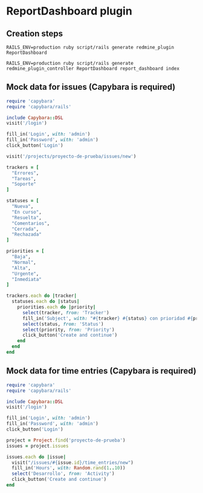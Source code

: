 # ReportDashboard plugin

## Creation steps

`RAILS_ENV=production ruby script/rails generate redmine_plugin ReportDashboard`

`RAILS_ENV=production ruby script/rails generate redmine_plugin_controller ReportDashboard report_dashboard index`

## Mock data for issues (Capybara is required)

```ruby
require 'capybara'
require 'capybara/rails'

include Capybara::DSL
visit('/login')

fill_in('Login', with: 'admin')
fill_in('Password', with: 'admin')
click_button('Login')

visit('/projects/proyecto-de-prueba/issues/new')

trackers = [
  "Errores",
  "Tareas",
  "Soporte"
]

statuses = [
  "Nueva",
  "En curso",
  "Resuelta",
  "Comentarios",
  "Cerrada",
  "Rechazada"
]

priorities = [
  "Baja",
  "Normal",
  "Alta",
  "Urgente",
  "Inmediata"
]

trackers.each do |tracker|
  statuses.each do |status|
    priorities.each do |priority|
      select(tracker, from: 'Tracker')
      fill_in('Subject', with: "#{tracker} #{status} con prioridad #{priority}")
      select(status, from: 'Status')
      select(priority, from: 'Priority')
      click_button('Create and continue')
    end
  end
end
```

## Mock data for time entries (Capybara is required)

```ruby
require 'capybara'
require 'capybara/rails'

include Capybara::DSL
visit('/login')

fill_in('Login', with: 'admin')
fill_in('Password', with: 'admin')
click_button('Login')

project = Project.find('proyecto-de-prueba')
issues = project.issues

issues.each do |issue|
  visit("/issues/#{issue.id}/time_entries/new")
  fill_in('Hours', with: Random.rand(1..10))
  select('Desarrollo', from: 'Activity')
  click_button('Create and continue')
end
```